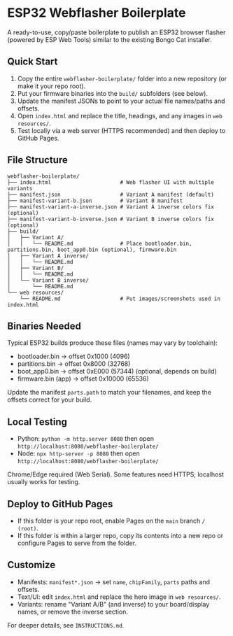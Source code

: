 # ESP32 Webflasher Boilerplate

A ready-to-use, copy/paste boilerplate to publish an ESP32 browser flasher (powered by ESP Web Tools) similar to the existing Bongo Cat installer.

## Quick Start

1. Copy the entire `webflasher-boilerplate/` folder into a new repository (or make it your repo root).
2. Put your firmware binaries into the `build/` subfolders (see below).
3. Update the manifest JSONs to point to your actual file names/paths and offsets.
4. Open `index.html` and replace the title, headings, and any images in `web resources/`.
5. Test locally via a web server (HTTPS recommended) and then deploy to GitHub Pages.

## File Structure

```
webflasher-boilerplate/
├── index.html                      # Web flasher UI with multiple variants
├── manifest.json                   # Variant A manifest (default)
├── manifest-variant-b.json         # Variant B manifest
├── manifest-variant-a-inverse.json # Variant A inverse colors fix (optional)
├── manifest-variant-b-inverse.json # Variant B inverse colors fix (optional)
├── build/
│   ├── Variant A/
│   │   └── README.md               # Place bootloader.bin, partitions.bin, boot_app0.bin (optional), firmware.bin
│   ├── Variant A inverse/
│   │   └── README.md
│   ├── Variant B/
│   │   └── README.md
│   └── Variant B inverse/
│       └── README.md
└── web resources/
    └── README.md                   # Put images/screenshots used in index.html
```

## Binaries Needed

Typical ESP32 builds produce these files (names may vary by toolchain):

- bootloader.bin → offset 0x1000 (4096)
- partitions.bin → offset 0x8000 (32768)
- boot_app0.bin → offset 0xE000 (57344) (optional, depends on build)
- firmware.bin (app) → offset 0x10000 (65536)

Update the manifest `parts.path` to match your filenames, and keep the offsets correct for your build.

## Local Testing

- Python: `python -m http.server 8080` then open `http://localhost:8080/webflasher-boilerplate/`
- Node: `npx http-server -p 8080` then open `http://localhost:8080/webflasher-boilerplate/`

Chrome/Edge required (Web Serial). Some features need HTTPS; localhost usually works for testing.

## Deploy to GitHub Pages

- If this folder is your repo root, enable Pages on the `main` branch `/ (root)`.
- If this folder is within a larger repo, copy its contents into a new repo or configure Pages to serve from the folder.

## Customize

- Manifests: `manifest*.json` → set `name`, `chipFamily`, `parts` paths and offsets.
- Text/UI: edit `index.html` and replace the hero image in `web resources/`.
- Variants: rename "Variant A/B" (and inverse) to your board/display names, or remove the inverse section.

For deeper details, see `INSTRUCTIONS.md`.
